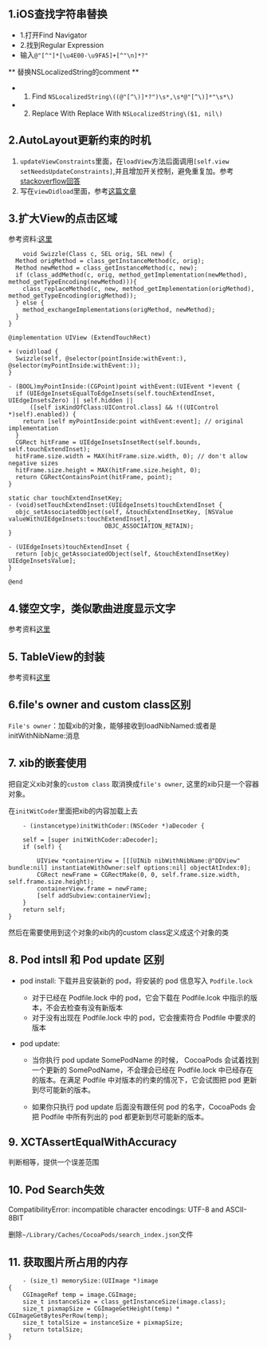 ## 1.iOS查找字符串替换

+	1.打开Find Navigator	
+	2.找到Regular Expression
+	输入`@"[^"]*[\u4E00-\u9FA5]+[^"\n]*?"`

** 替换NSLocalizedString的comment **

+	1. Find `NSLocalizedString\((@"[^\)]*?")\s*,\s*@"[^\)]*"\s*\)`
+	2. Replace With Replace With `NSLocalizedString\($1, nil\)`


## 2.AutoLayout更新约束的时机

1. `updateViewConstraints`里面，在`loadView`方法后面调用`[self.view setNeedsUpdateConstraints]`,并且增加开关控制，避免重复加。参考[stackoverflow回答](http://stackoverflow.com/questions/19387998/where-should-i-be-setting-autolayout-constraints-when-creating-views-programatic)
2. 写在`viewDidload`里面，参考[这篇文章](http://casatwy.com/iosying-yong-jia-gou-tan-viewceng-de-zu-zhi-he-diao-yong-fang-an.html)

## 3.扩大View的点击区域

参考资料:[这里](http://kittenyang.com/effective_category/)

```
	void Swizzle(Class c, SEL orig, SEL new) {  
  Method origMethod = class_getInstanceMethod(c, orig);
  Method newMethod = class_getInstanceMethod(c, new);
  if (class_addMethod(c, orig, method_getImplementation(newMethod), method_getTypeEncoding(newMethod))){
    class_replaceMethod(c, new, method_getImplementation(origMethod), method_getTypeEncoding(origMethod));
  } else {
    method_exchangeImplementations(origMethod, newMethod);
  }
}

@implementation UIView (ExtendTouchRect)

+ (void)load {
  Swizzle(self, @selector(pointInside:withEvent:), @selector(myPointInside:withEvent:));
}

- (BOOL)myPointInside:(CGPoint)point withEvent:(UIEvent *)event {
  if (UIEdgeInsetsEqualToEdgeInsets(self.touchExtendInset, UIEdgeInsetsZero) || self.hidden ||
      ([self isKindOfClass:UIControl.class] && !((UIControl *)self).enabled)) {
    return [self myPointInside:point withEvent:event]; // original implementation
  }
  CGRect hitFrame = UIEdgeInsetsInsetRect(self.bounds, self.touchExtendInset);
  hitFrame.size.width = MAX(hitFrame.size.width, 0); // don't allow negative sizes
  hitFrame.size.height = MAX(hitFrame.size.height, 0);
  return CGRectContainsPoint(hitFrame, point);
}

static char touchExtendInsetKey;  
- (void)setTouchExtendInset:(UIEdgeInsets)touchExtendInset {
  objc_setAssociatedObject(self, &touchExtendInsetKey, [NSValue valueWithUIEdgeInsets:touchExtendInset],
                           OBJC_ASSOCIATION_RETAIN);
}

- (UIEdgeInsets)touchExtendInset {
  return [objc_getAssociatedObject(self, &touchExtendInsetKey) UIEdgeInsetsValue];
}

@end
```

## 4.镂空文字，类似歌曲进度显示文字

参考资料[这里](http://www.jianshu.com/p/93592bdc99c6)

## 5. TableView的封装
参考资料[这里](https://github.com/bestswifter/MySampleCode/tree/master/KtTableView)


## 6.file's owner and custom class区别

`File's owner`：加载xib的对象，能够接收到loadNibNamed:或者是initWithNibName:消息


## 7. xib的嵌套使用

把自定义xib对象的`custom class` 取消换成`file's owner`, 这里的xib只是一个容器对象。

在`initWitCoder`里面把xib的内容加载上去

```
	- (instancetype)initWithCoder:(NSCoder *)aDecoder {
    
    self = [super initWithCoder:aDecoder];
    if (self) {
        
        UIView *containerView = [[[UINib nibWithNibName:@"DDView" bundle:nil] instantiateWithOwner:self options:nil] objectAtIndex:0];
        CGRect newFrame = CGRectMake(0, 0, self.frame.size.width, self.frame.size.height);
        containerView.frame = newFrame;
        [self addSubview:containerView];
    }
    return self;
}
```


然后在需要使用到这个对象的xib内的custom class定义成这个对象的类


## 8. Pod intsll 和 Pod update 区别

+	pod install:  下载并且安装新的 pod，将安装的 pod 信息写入 `Podfile.lock`
	+	对于已经在 Podfile.lock 中的 pod，它会下载在 Podfile.lcok 中指示的版本，不会去检查有没有新版本
	+	对于没有出现在 Podfile.lock 中的 pod，它会搜索符合 Podfile 中要求的版本

+	pod update:

	+	当你执行 pod update SomePodName 的时候， CocoaPods 会试着找到一个更新的 SomePodName，不会理会已经在 Podfile.lock 中已经存在的版本。在满足 Podfile 中对版本的约束的情况下，它会试图把 pod 更新到尽可能新的版本。

	+	如果你只执行 pod update 后面没有跟任何 pod 的名字，CocoaPods 会把 Podfile 中所有列出的 pod 都更新到尽可能新的版本。
	
## 9. XCTAssertEqualWithAccuracy
判断相等，提供一个误差范围

## 10. Pod Search失效

CompatibilityError: incompatible character encodings: UTF-8 and ASCII-8BIT

删除`~/Library/Caches/CocoaPods/search_index.json`文件

## 11. 获取图片所占用的内存

```
	- (size_t) memorySize:(UIImage *)image
{
    CGImageRef temp = image.CGImage;
    size_t instanceSize = class_getInstanceSize(image.class);
    size_t pixmapSize = CGImageGetHeight(temp) * CGImageGetBytesPerRow(temp);
    size_t totalSize = instanceSize + pixmapSize;
    return totalSize;
}
```